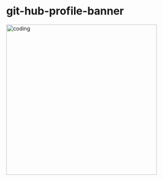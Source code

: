 # git-hub-profile-banner
<img align="fit" alt="coding" width="400" src="C:\Users\TUF\Pictures\git hub banner">
